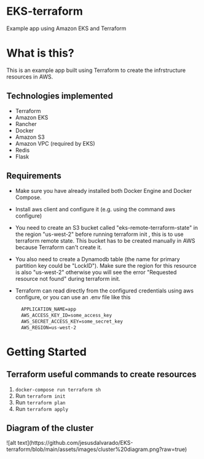 # EKS-terraform
Example app using Amazon EKS and Terraform

<h1>What is this?</h1>

This is an example app built using Terraform to create the infrstructure resources in AWS.

<h2>Technologies implemented</h2>

- Terraform
- Amazon EKS
- Rancher
- Docker
- Amazon S3
- Amazon VPC (required by EKS)
- Redis
- Flask

<h2>Requirements</h2>

- Make sure you have already installed both Docker Engine and Docker Compose.
- Install aws client and configure it (e.g. using the command aws configure)
- You need to create an S3 bucket called "eks-remote-terraform-state" in the region "us-west-2" before running terraform init , this is to use terraform remote state. This bucket has to be created manually in AWS because Terraform can't create it.
- You also need to create a Dynamodb table (the name for primary partition key could be "LockID"). Make sure the region for this resource is also "us-west-2" otherwise you will see the error "Requested resource not found" during terraform init.
- Terraform can read directly from the configured credentials using aws configure, or you can use an .env file like this

        APPLICATION_NAME=app
        AWS_ACCESS_KEY_ID=some_access_key
        AWS_SECRET_ACCESS_KEY=some_secret_key
        AWS_REGION=us-west-2


<h1>Getting Started</h1>

<h2>Terraform useful commands to create resources</h2>

1. `docker-compose run terraform sh`
1. Run `terraform init`
2. Run `terraform plan`
3. Run `terraform apply`



<h2>Diagram of the cluster</h2>
![alt text](https://github.com/jesusdalvarado/EKS-terraform/blob/main/assets/images/cluster%20diagram.png?raw=true)

